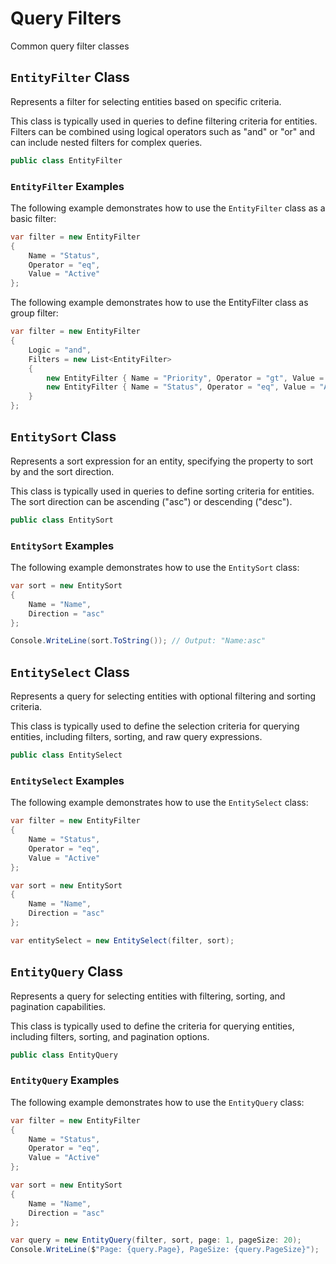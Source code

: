 # Query Filters

Common query filter classes

## `EntityFilter` Class

Represents a filter for selecting entities based on specific criteria.

This class is typically used in queries to define filtering criteria for entities. Filters can be combined using logical operators such as "and" or "or" and can include nested filters for complex queries.

```c#
public class EntityFilter
```

### `EntityFilter` Examples

The following example demonstrates how to use the `EntityFilter` class as a basic filter:

```c#
var filter = new EntityFilter
{
    Name = "Status",
    Operator = "eq",
    Value = "Active"
};
```

The following example demonstrates how to use the EntityFilter class as group filter:

```c#
var filter = new EntityFilter
{
    Logic = "and",
    Filters = new List<EntityFilter>
    {
        new EntityFilter { Name = "Priority", Operator = "gt", Value = 1 },
        new EntityFilter { Name = "Status", Operator = "eq", Value = "Active" }
    }
};
```

## `EntitySort` Class

Represents a sort expression for an entity, specifying the property to sort by and the sort direction.

This class is typically used in queries to define sorting criteria for entities. The sort direction can be ascending ("asc") or descending ("desc").

```c#
public class EntitySort
```

### `EntitySort` Examples

The following example demonstrates how to use the `EntitySort` class:

```c#
var sort = new EntitySort
{
    Name = "Name",
    Direction = "asc"
};

Console.WriteLine(sort.ToString()); // Output: "Name:asc"
```

## `EntitySelect` Class

Represents a query for selecting entities with optional filtering and sorting criteria.

This class is typically used to define the selection criteria for querying entities, including filters, sorting, and raw query expressions.

```c#
public class EntitySelect
```

### `EntitySelect` Examples

The following example demonstrates how to use the `EntitySelect` class:

```c#
var filter = new EntityFilter
{
    Name = "Status",
    Operator = "eq",
    Value = "Active"
};

var sort = new EntitySort
{
    Name = "Name",
    Direction = "asc"
};

var entitySelect = new EntitySelect(filter, sort);
```

## `EntityQuery` Class

Represents a query for selecting entities with filtering, sorting, and pagination capabilities.

This class is typically used to define the criteria for querying entities, including filters, sorting, and pagination options.

```c#
public class EntityQuery
```

### `EntityQuery` Examples

The following example demonstrates how to use the `EntityQuery` class:

```c#
var filter = new EntityFilter
{
    Name = "Status",
    Operator = "eq",
    Value = "Active"
};

var sort = new EntitySort
{
    Name = "Name",
    Direction = "asc"
};

var query = new EntityQuery(filter, sort, page: 1, pageSize: 20);
Console.WriteLine($"Page: {query.Page}, PageSize: {query.PageSize}");
```
